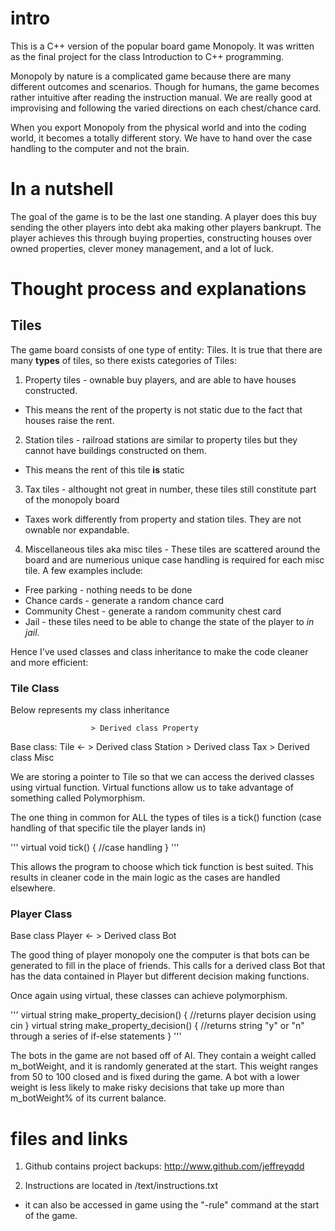 # intro
This is a C++ version of the popular board game Monopoly. It was written as the final project for the class Introduction to C++ programming. 


Monopoly by nature is a complicated game because there are many different outcomes and scenarios. Though for humans, the game becomes rather intuitive after reading the instruction manual. We are really good at improvising and following the varied directions on each chest/chance card.

When you export Monopoly from the physical world and into the coding world, it becomes a totally different story. We have to hand over the case handling to the computer and not the brain.

# In a nutshell

The goal of the game is to be the last one standing. A player does this buy sending the other players into debt aka making other players bankrupt. The player achieves this through buying properties, constructing houses over owned properties, clever money management, and a lot of luck. 

# Thought process and explanations

## Tiles
The game board consists of one type of entity: Tiles. It is true that there are many **types** of tiles, so there exists categories of Tiles:
1. Property tiles - ownable buy players, and are able to have houses constructed.
* This means the rent of the property is not static due to the fact that houses raise the rent.
2. Station tiles - railroad stations are similar to property tiles but they cannot have buildings constructed on them.
* This means the rent of this tile **is** static
3. Tax tiles - althought not great in number, these tiles still constitute part of the monopoly board
* Taxes work differently from property and station tiles. They are not ownable nor expandable. 
4. Miscellaneous tiles aka misc tiles - These tiles are scattered around the board and are numerious unique case handling is required for each misc tile. A few examples include:
* Free parking - nothing needs to be done 
* Chance cards - generate a random chance card
* Community Chest - generate a random community chest card
* Jail - these tiles need to be able to change the state of the player to *in jail*.


Hence I've used classes and class inheritance to make the code cleaner and more efficient: 


### Tile Class

Below represents my class inheritance

                      > Derived class Property
Base class: Tile <-   > Derived class Station
                      > Derived class Tax
                      > Derived class Misc

We are storing a pointer to Tile so that we can access the derived classes using virtual function. Virtual functions allow us to take advantage of something called Polymorphism.

The one thing in common for ALL the types of tiles is a tick() function (case handling of that specific tile the player lands in)


'''
virtual void tick()
{
    //case handling
}
'''

This allows the program to choose which tick function is best suited. This results in cleaner code in the main logic as the cases are handled elsewhere.


### Player Class

Base class Player <-  > Derived class Bot

The good thing of player monopoly one the computer is that bots can be generated to fill in the place of friends. This calls for a derived class Bot that has the data contained in Player but different decision making functions.

Once again using virtual, these classes can achieve polymorphism.

'''
virtual string make_property_decision()
{
    //returns player decision using cin
}
virtual string make_property_decision()
{
    //returns string "y" or "n" through a series of if-else statements
}
'''

The bots in the game are not based off of AI. They contain a weight called m_botWeight, and it is randomly generated at the start.
This weight ranges from 50 to 100 closed and is fixed during the game. A bot with a lower weight is less likely to make risky decisions that take up more than m_botWeight% of its current balance.

# files and links
1. Github contains project backups: http://www.github.com/jeffreyqdd

2. Instructions are located in /text/instructions.txt
* it can also be accessed in game using the "-rule" command at the start of the game.
 



